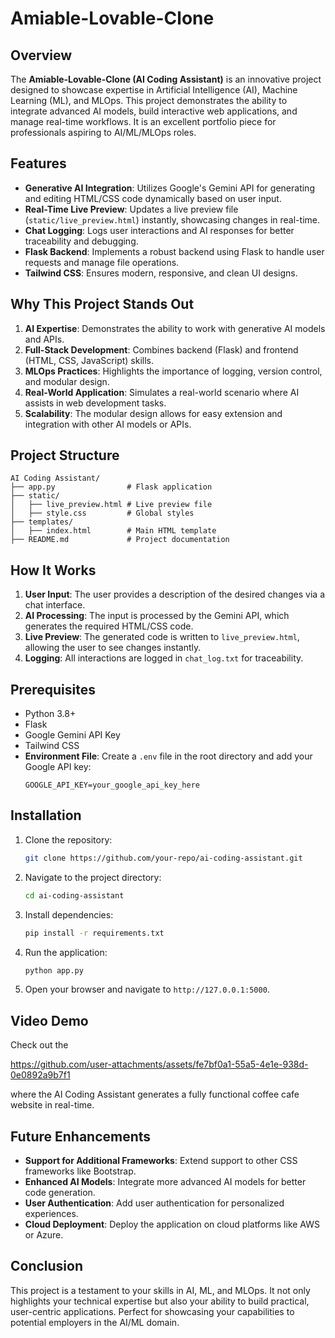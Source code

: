 # Amiable-Lovable-Clone

## Overview
The **Amiable-Lovable-Clone (AI Coding Assistant)** is an innovative project designed to showcase expertise in Artificial Intelligence (AI), Machine Learning (ML), and MLOps. This project demonstrates the ability to integrate advanced AI models, build interactive web applications, and manage real-time workflows. It is an excellent portfolio piece for professionals aspiring to AI/ML/MLOps roles.

## Features
- **Generative AI Integration**: Utilizes Google's Gemini API for generating and editing HTML/CSS code dynamically based on user input.
- **Real-Time Live Preview**: Updates a live preview file (`static/live_preview.html`) instantly, showcasing changes in real-time.
- **Chat Logging**: Logs user interactions and AI responses for better traceability and debugging.
- **Flask Backend**: Implements a robust backend using Flask to handle user requests and manage file operations.
- **Tailwind CSS**: Ensures modern, responsive, and clean UI designs.

## Why This Project Stands Out
1. **AI Expertise**: Demonstrates the ability to work with generative AI models and APIs.
2. **Full-Stack Development**: Combines backend (Flask) and frontend (HTML, CSS, JavaScript) skills.
3. **MLOps Practices**: Highlights the importance of logging, version control, and modular design.
4. **Real-World Application**: Simulates a real-world scenario where AI assists in web development tasks.
5. **Scalability**: The modular design allows for easy extension and integration with other AI models or APIs.

## Project Structure
```
AI Coding Assistant/
├── app.py                # Flask application
├── static/
│   ├── live_preview.html # Live preview file
│   ├── style.css         # Global styles
├── templates/
│   ├── index.html        # Main HTML template
├── README.md             # Project documentation
```

## How It Works
1. **User Input**: The user provides a description of the desired changes via a chat interface.
2. **AI Processing**: The input is processed by the Gemini API, which generates the required HTML/CSS code.
3. **Live Preview**: The generated code is written to `live_preview.html`, allowing the user to see changes instantly.
4. **Logging**: All interactions are logged in `chat_log.txt` for traceability.

## Prerequisites
- Python 3.8+
- Flask
- Google Gemini API Key
- Tailwind CSS
- **Environment File**: Create a `.env` file in the root directory and add your Google API key:
  ```env
  GOOGLE_API_KEY=your_google_api_key_here
  ```


## Installation
1. Clone the repository:
   ```bash
   git clone https://github.com/your-repo/ai-coding-assistant.git
   ```
2. Navigate to the project directory:
   ```bash
   cd ai-coding-assistant
   ```
3. Install dependencies:
   ```bash
   pip install -r requirements.txt
   ```
4. Run the application:
   ```bash
   python app.py
   ```
5. Open your browser and navigate to `http://127.0.0.1:5000`.

## Video Demo

Check out the 

https://github.com/user-attachments/assets/fe7bf0a1-55a5-4e1e-938d-0e0892a9b7f1

 where the AI Coding Assistant generates a fully functional coffee cafe website in real-time.

## Future Enhancements
- **Support for Additional Frameworks**: Extend support to other CSS frameworks like Bootstrap.
- **Enhanced AI Models**: Integrate more advanced AI models for better code generation.
- **User Authentication**: Add user authentication for personalized experiences.
- **Cloud Deployment**: Deploy the application on cloud platforms like AWS or Azure.

## Conclusion
This project is a testament to your skills in AI, ML, and MLOps. It not only highlights your technical expertise but also your ability to build practical, user-centric applications. Perfect for showcasing your capabilities to potential employers in the AI/ML domain.

